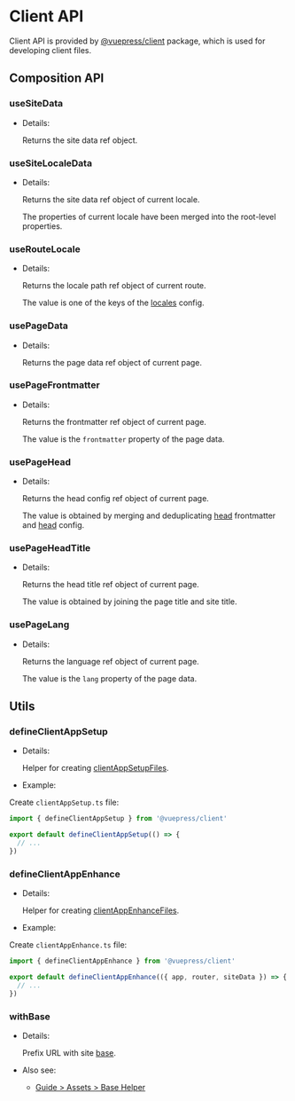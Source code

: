 # Client API

Client API is provided by [@vuepress/client](https://www.npmjs.com/package/@vuepress/client) package, which is used for developing client files.

## Composition API

### useSiteData

- Details:

  Returns the site data ref object.

### useSiteLocaleData

- Details:

  Returns the site data ref object of current locale.

  The properties of current locale have been merged into the root-level properties.

### useRouteLocale

- Details:

  Returns the locale path ref object of current route.

  The value is one of the keys of the [locales](./config.md#locales) config.

### usePageData

- Details:

  Returns the page data ref object of current page.

### usePageFrontmatter

- Details:

  Returns the frontmatter ref object of current page.

  The value is the `frontmatter` property of the page data.

### usePageHead

- Details:

  Returns the head config ref object of current page.

  The value is obtained by merging and deduplicating [head](./frontmatter.md#head) frontmatter and [head](./config.md#head) config.

### usePageHeadTitle

- Details:

  Returns the head title ref object of current page.

  The value is obtained by joining the page title and site title.

### usePageLang

- Details:

  Returns the language ref object of current page.

  The value is the `lang` property of the page data.

## Utils

### defineClientAppSetup

- Details:

  Helper for creating [clientAppSetupFiles](./plugin-api.md#clientappsetupfiles).

- Example:

Create `clientAppSetup.ts` file:

```ts
import { defineClientAppSetup } from '@vuepress/client'

export default defineClientAppSetup(() => {
  // ...
})
```

### defineClientAppEnhance

- Details:

  Helper for creating [clientAppEnhanceFiles](./plugin-api.md#clientappenhancefiles).

- Example:

Create `clientAppEnhance.ts` file:

```ts
import { defineClientAppEnhance } from '@vuepress/client'

export default defineClientAppEnhance(({ app, router, siteData }) => {
  // ...
})
```

### withBase

- Details:

  Prefix URL with site [base](./config.md#base).

- Also see:
  - [Guide > Assets > Base Helper](../guide/assets.md#base-helper)
